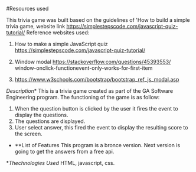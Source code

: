 #Resources used

This trivia game was built based on the guidelines of 'How to build a simple trivia game, website link  https://simplestepscode.com/javascript-quiz-tutorial/
Reference websites used:
1. How to make a simple JavaScript quiz
 https://simplestepscode.com/javascript-quiz-tutorial/

2. Window modal https://stackoverflow.com/questions/45393553/    window-onclick-functionevent-only-works-for-first-item

3. https://www.w3schools.com/bootstrap/bootstrap_ref_js_modal.asp

*Description**
This is a  trivia game created as part of the GA Software Engineering program.
The functioning of the game is as follow:
1. When the question button is clicked by the user it fires the event to display the questions.
2. The questions are displayed.
3. User select answer, this fired the event to display the resulting score to the screen.

- **List of Features
This program is a bronce version. Next version is going to get the answers from a free api.

**Thechnologies Used*
  HTML, javascript, css.